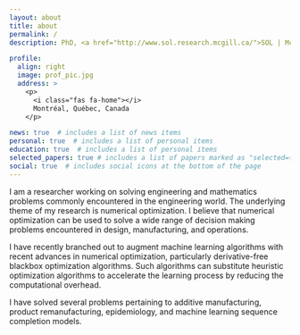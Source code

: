 ```yaml
---
layout: about
title: about
permalink: /
description: PhD, <a href="http://www.sol.research.mcgill.ca/">SOL | McGill University</a>

profile:
  align: right
  image: prof_pic.jpg
  address: >
    <p>
      <i class="fas fa-home"></i> 
      Montréal, Québec, Canada
    </p>

news: true  # includes a list of news items
personal: true  # includes a list of personal items
education: true  # includes a list of personal items
selected_papers: true # includes a list of papers marked as "selected={true}"
social: true  # includes social icons at the bottom of the page
---
```


I am a researcher working on solving engineering and mathematics problems commonly encountered in the engineering world. The underlying theme of my research is numerical optimization. I believe that numerical optimization can be used to solve a wide range of decision making problems encountered in design, manufacturing, and operations. 

I have recently branched out to augment machine learning algorithms with recent advances in numerical optimization, particularly derivative-free blackbox optimization algorithms. Such algorithms can substitute heuristic optimization algorithms to accelerate the learning process by reducing the computational overhead. 

I have solved several problems pertaining to additive manufacturing, product remanufacturing, epidemiology, and machine learning sequence completion models.